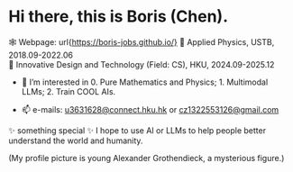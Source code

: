# Hi there, this is Boris (Chen).
🕸️ Webpage: url{https://boris-jobs.github.io/}
👋 $\text{Applied Physics, USTB, 2018.09-2022.06}$  
👋 $\text{Innovative Design and Technology (Field: CS), HKU, 2024.09-2025.12}$

- 👀 $\text{I’m interested in 0. Pure Mathematics and Physics; 1. Multimodal LLMs; 2. Train COOL AIs.}$


- 📫 e-mails: u3631628@connect.hku.hk or cz1322553126@gmail.com

✨ something special ✨ I hope to use AI or LLMs to help people better understand the world and humanity.

(My profile picture is young Alexander Grothendieck, a mysterious figure.)
<!---
Boris-Jobs/Boris-Jobs is a ✨ special ✨ repository because its `README.md` (this file) appears on your GitHub profile.
You can click the Preview link to take a look at your changes.
--->




